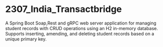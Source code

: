 # 2307_India_Transactbridge
A Spring Boot Soap,Rest and gRPC web server application for managing student records with CRUD operations using an H2 in-memory database. Supports inserting, amending, and deleting student records based on a unique primary key.
